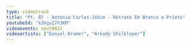 ```yaml
---
type: videotrack
title: "Pt. 07 - Antonio Carlos Jobim - Retrato Em Branco e Prieto"
youtubeId: "k3VguZ7h3KM"
videoevents: vevt0012
videoartists: ["Daniel Kramer", "Arkady Shilkloper"]
---
```

